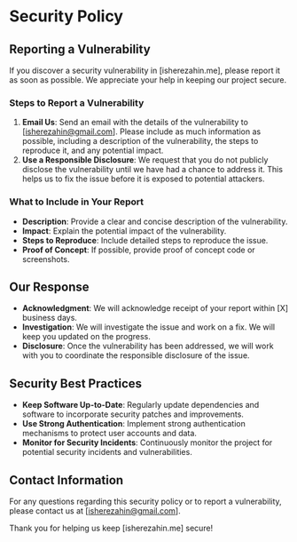 # Security Policy

## Reporting a Vulnerability

If you discover a security vulnerability in [isherezahin.me], please report it as soon as possible. We appreciate your help in keeping our project secure.

### Steps to Report a Vulnerability

1. **Email Us**: Send an email with the details of the vulnerability to [isherezahin@gmail.com]. Please include as much information as possible, including a description of the vulnerability, the steps to reproduce it, and any potential impact.
2. **Use a Responsible Disclosure**: We request that you do not publicly disclose the vulnerability until we have had a chance to address it. This helps us to fix the issue before it is exposed to potential attackers.

### What to Include in Your Report

- **Description**: Provide a clear and concise description of the vulnerability.
- **Impact**: Explain the potential impact of the vulnerability.
- **Steps to Reproduce**: Include detailed steps to reproduce the issue.
- **Proof of Concept**: If possible, provide proof of concept code or screenshots.

## Our Response

- **Acknowledgment**: We will acknowledge receipt of your report within [X] business days.
- **Investigation**: We will investigate the issue and work on a fix. We will keep you updated on the progress.
- **Disclosure**: Once the vulnerability has been addressed, we will work with you to coordinate the responsible disclosure of the issue.

## Security Best Practices

- **Keep Software Up-to-Date**: Regularly update dependencies and software to incorporate security patches and improvements.
- **Use Strong Authentication**: Implement strong authentication mechanisms to protect user accounts and data.
- **Monitor for Security Incidents**: Continuously monitor the project for potential security incidents and vulnerabilities.

## Contact Information

For any questions regarding this security policy or to report a vulnerability, please contact us at [isherezahin@gmail.com].

Thank you for helping us keep [isherezahin.me] secure!

